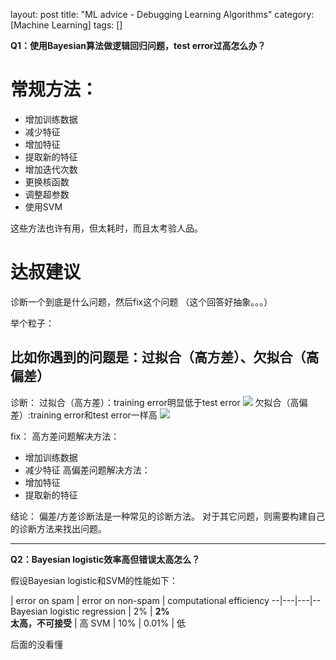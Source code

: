 layout: post
title:  "ML advice - Debugging Learning Algorithms"
category: [Machine Learning]
tags: []

**Q1：使用Bayesian算法做逻辑回归问题，test error过高怎么办？**

# 常规方法：

- 增加训练数据
- 减少特征
- 增加特征
- 提取新的特征
- 增加迭代次数
- 更换核函数
- 调整超参数
- 使用SVM

这些方法也许有用，但太耗时，而且太考验人品。

<!-- more -->

# 达叔建议

诊断一个到底是什么问题，然后fix这个问题
（这个回答好抽象。。。）

举个粒子：

## 比如你遇到的问题是：过拟合（高方差）、欠拟合（高偏差）

诊断：
过拟合（高方差）：training error明显低于test error
![](http://windmissing.github.io/images/2019/109.png)
欠拟合（高偏差）:training error和test error一样高
![](http://windmissing.github.io/images/2019/110.png)

fix：
高方差问题解决方法：
- 增加训练数据
- 减少特征
高偏差问题解决方法：
- 增加特征
- 提取新的特征

结论：
偏差/方差诊断法是一种常见的诊断方法。
对于其它问题，则需要构建自己的诊断方法来找出问题。

------------------------------------------------

**Q2：Bayesian logistic效率高但错误太高怎么？**

假设Bayesian logistic和SVM的性能如下：

  | error on spam  | error on non-spam  | computational efficiency
--|---|---|--
Bayesian logistic regression  | 2%  | **2%<br>太高，不可接受**  | 高
SVM  | 10%  | 0.01%  | 低

后面的没看懂
